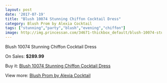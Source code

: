 ```yaml
---
layout: post
date: '2017-07-19'
title: "Blush 10074 Stunning Chiffon Cocktail Dress"
category: Blush Prom by Alexia Cocktail
tags: ["stunning","party","blush","evening","chiffon"]
image: http://img.princessan.com/34671-thickbox_default/blush-10074-stunning-chiffon-cocktail-dress.jpg
---
```

Blush 10074 Stunning Chiffon Cocktail Dress

On Sales: **$289.99**
<a href="https://www.princessan.com/en/16243-blush-10074-stunning-chiffon-cocktail-dress.html"><amp-img layout="responsive" width="600" height="600" src="//img.princessan.com/34671-thickbox_default/blush-10074-stunning-chiffon-cocktail-dress.jpg" alt="Blush 10074 Stunning Chiffon Cocktail Dress 0" /></a>
<a href="https://www.princessan.com/en/16243-blush-10074-stunning-chiffon-cocktail-dress.html"><amp-img layout="responsive" width="600" height="600" src="//img.princessan.com/34672-thickbox_default/blush-10074-stunning-chiffon-cocktail-dress.jpg" alt="Blush 10074 Stunning Chiffon Cocktail Dress 1" /></a>

Buy it: [Blush 10074 Stunning Chiffon Cocktail Dress](https://www.princessan.com/en/16243-blush-10074-stunning-chiffon-cocktail-dress.html "Blush 10074 Stunning Chiffon Cocktail Dress")

View more: [Blush Prom by Alexia Cocktail](https://www.princessan.com/en/134- "Blush Prom by Alexia Cocktail")